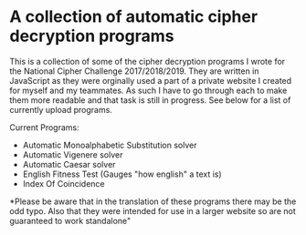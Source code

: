 # A collection of automatic cipher decryption programs

This is a collection of some of the cipher decryption programs I wrote for the National Cipher Challenge 2017/2018/2019. They are written in JavaScript as they were orginally used a part of a private website I created for myself and my teammates. As such I have to go through each to make them more readable and that task is still in progress. See below for a list of currently upload programs.

Current Programs:
 - Automatic Monoalphabetic Substitution solver
 - Automatic Vigenere solver
 - Automatic Caesar solver
 - English Fitness Test (Gauges "how english" a text is)
 - Index Of Coincidence

*Please be aware that in the translation of these programs there may be the odd typo. Also that they were intended for use in a larger website so are not guaranteed to work standalone"
